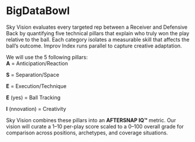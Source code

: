 # BigDataBowl

Sky Vision evaluates every targeted rep between a Receiver and Defensive Back by quantifying five technical pillars that explain who truly won the play relative to the ball.
Each category isolates a measurable skill that affects the ball’s outcome.
Improv Index runs parallel to capture creative adaptation.

We will use the 5 following pillars:     
**A** = Anticipation/Reaction

**S** = Separation/Space

**E** = Execution/Technique

**E** (yes) = Ball Tracking

**I** (nnovation) = Creativity

Sky Vision combines these pillars into an **AFTERSNAP IQ™** metric. Our vision will curate a 1–10 per-play score scaled to a 0–100 overall grade for comparison across positions, archetypes, and coverage situations.
